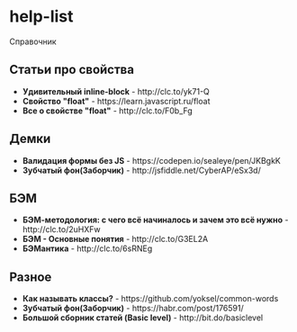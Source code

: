 # help-list
Справочник
<h2>Статьи про свойства</h2>
<ul>
  <li><strong>Удивительный inline-block</strong> - http://clc.to/yk71-Q</li>
  <li><strong>Свойство "float"</strong> - https://learn.javascript.ru/float</li>
  <li><strong>Все о свойстве "float"</strong> - http://clc.to/F0b_Fg</li>
</ul>

<h2>Демки</h2>
<ul>
  <li><strong>Валидация формы без JS</strong> - https://codepen.io/sealeye/pen/JKBgkK</li>
  <li><strong>Зубчатый фон(Заборчик)</strong> - http://jsfiddle.net/CyberAP/eSx3d/</li>
</ul>

<h2>БЭМ</h2>
<ul>
  <li><strong>БЭМ-методология: с чего всё начиналось и зачем это всё нужно</strong> - http://clc.to/2uHXFw</li>
  <li><strong>БЭМ - Основные понятия</strong> - http://clc.to/G3EL2A</li>
  <li><strong>БЭМантика</strong> - http://clc.to/6sRNEg</li>
</ul>

<h2>Разное</h2>
<ul>
  <li><strong>Как называть классы?</strong> - https://github.com/yoksel/common-words</li>
  <li><strong>Зубчатый фон(Заборчик)</strong> - https://habr.com/post/176591/</li>
  <li><strong>Большой сборник статей (Basic level)</strong> - http://bit.do/basiclevel</li>
</ul>
